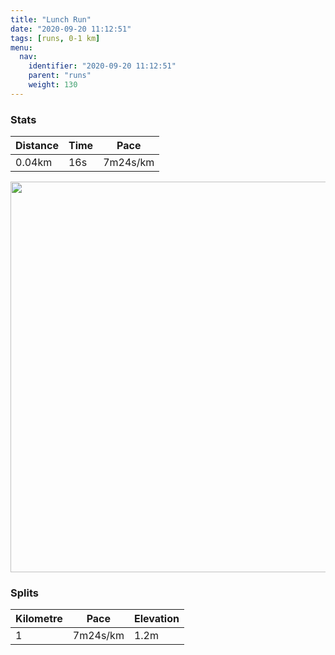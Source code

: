 ```yaml
---
title: "Lunch Run"
date: "2020-09-20 11:12:51"
tags: [runs, 0-1 km]
menu:
  nav:
    identifier: "2020-09-20 11:12:51"
    parent: "runs"
    weight: 130
---
```


### Stats

| Distance | Time | Pace |
|----------|------|------|
|0.04km|16s|7m24s/km|

<img src='https://maps.googleapis.com/maps/api/staticmap?maptype=terrain&path=enc:kmvdIx`rNAXFh@BJJF&key=AIzaSyBPVQ_iynBzLujdhfLzy8Z-5zczbktE55k&size=800x800&scale=2&markers=color:yellow|label:S|53.36806,-2.55517&markers=color:green|label:F|53.36795000000001,-2.5556099999999997' width='625' />

### Splits

| Kilometre | Pace | Elevation |
|------|------|-----------|
|1|7m24s/km|1.2m|
